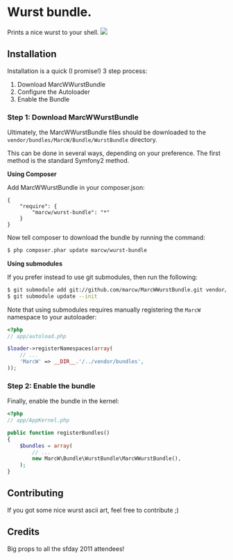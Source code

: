 # Wurst bundle.

Prints a nice wurst to your shell. <img src="http://emos.plurk.com/398156630934194ac9929b55f5ff9638_w28_h48.gif" />

## Installation

Installation is a quick (I promise!) 3 step process:

1. Download MarcWWurstBundle
2. Configure the Autoloader
3. Enable the Bundle

### Step 1: Download MarcWWurstBundle

Ultimately, the MarcWWurstBundle files should be downloaded to the
`vendor/bundles/MarcW/Bundle/WurstBundle` directory.

This can be done in several ways, depending on your preference. The first
method is the standard Symfony2 method.

**Using Composer**

Add MarcWWurstBundle in your composer.json:

```
{
    "require": {
        "marcw/wurst-bundle": "*"
    }
}
```

Now tell composer to download the bundle by running the command:

``` bash
$ php composer.phar update marcw/wurst-bundle
```

**Using submodules**

If you prefer instead to use git submodules, then run the following:

``` bash
$ git submodule add git://github.com/marcw/MarcWWurstBundle.git vendor/bundles/MarcW/Bundle/WurstBundle
$ git submodule update --init
```

Note that using submodules requires manually registering the `MarcW` namespace to your autoloader:

``` php
<?php
// app/autoload.php

$loader->registerNamespaces(array(
    // ...
    'MarcW' => __DIR__.'/../vendor/bundles',
));
```

### Step 2: Enable the bundle

Finally, enable the bundle in the kernel:

``` php
<?php
// app/AppKernel.php

public function registerBundles()
{
    $bundles = array(
        // ...
        new MarcW\Bundle\WurstBundle\MarcWWurstBundle(),
    );
}
```

## Contributing

If you got some nice wurst ascii art, feel free to contribute ;)

## Credits

Big props to all the sfday 2011 attendees!
